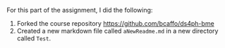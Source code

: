 For this part of the assignment, I did the following:

1. Forked the course repository https://github.com/bcaffo/ds4ph-bme
2. Created a new markdown file called `aNewReadme.md` in a new directory called `Test`.

